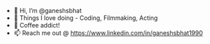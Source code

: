 - 👋 Hi, I’m @ganeshsbhat
- 👀 Things I love doing - Coding, Filmmaking, Acting
- 🌱 Coffee addict!
- 📫 Reach me out @ https://www.linkedin.com/in/ganeshsbhat1990

<!---
ganeshsbhat/ganeshsbhat is a ✨ special ✨ repository because its `README.md` (this file) appears on your GitHub profile.
You can click the Preview link to take a look at your changes.
--->
